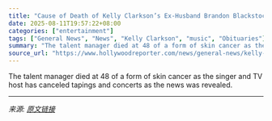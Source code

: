 ```yaml
---
title: "Cause of Death of Kelly Clarkson’s Ex-Husband Brandon Blackstock Revealed by Coroner"
date: 2025-08-11T19:57:22+08:00
categories: ["entertainment"]
tags: ["General News", "News", "Kelly Clarkson", "music", "Obituaries"]
summary: "The talent manager died at 48 of a form of skin cancer as the singer and TV host has canceled tapings and concerts as the news was revealed."
source_url: "https://www.hollywoodreporter.com/news/general-news/kelly-clarkson-brandon-blackstock-cause-death-revealed-1236341663/"
---
```


The talent manager died at 48 of a form of skin cancer as the singer and TV host has canceled tapings and concerts as the news was revealed.

---

*来源: [原文链接](https://www.hollywoodreporter.com/news/general-news/kelly-clarkson-brandon-blackstock-cause-death-revealed-1236341663/)*

